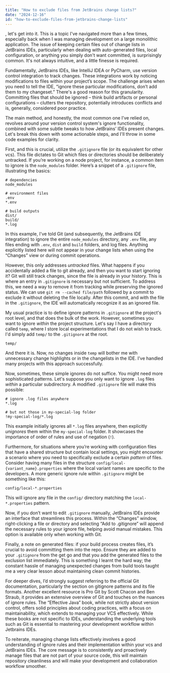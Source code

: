 ```yaml
---
title: "How to exclude files from JetBrains change lists?"
date: "2024-12-16"
id: "how-to-exclude-files-from-jetbrains-change-lists"
---
```


, let's get into it. This is a topic I've navigated more than a few times, especially back when I was managing development on a large monolithic application. The issue of keeping certain files out of change lists in JetBrains IDEs, particularly when dealing with auto-generated files, local configuration, or anything you simply don't want committed, is surprisingly common. It's not always intuitive, and a little finesse is required.

Fundamentally, JetBrains IDEs, like IntelliJ IDEA or PyCharm, use version control integration to track changes. These integrations work by noticing modifications to files within your project’s scope. The challenge arises when you need to tell the IDE, “ignore these particular modifications, don’t add them to my changeset.” There's a good reason for this granularity. Committing files that should be ignored – think build artifacts or personal configurations – clutters the repository, potentially introduces conflicts and is, generally, considered poor practice.

The main method, and honestly, the most common one I’ve relied on, revolves around your version control system's ignore functionality, combined with some subtle tweaks to how JetBrains’ IDEs present changes. Let's break this down with some actionable steps, and I'll throw in some code examples for clarity.

First, and this is crucial, utilize the `.gitignore` file (or its equivalent for other vcs). This file dictates to Git which files or directories should be deliberately untracked. If you’re working on a node project, for instance, a common item to ignore is the `node_modules` folder. Here’s a snippet of a `.gitignore` file, illustrating the basics:

```
# dependencies
node_modules

# environment files
.env
*.env

# build outputs
dist/
build/
*.log
```

In this example, I've told Git (and subsequently, the JetBrains IDE integration) to ignore the entire `node_modules` directory, any `.env` file, any files ending with `.env`, `dist` and `build` folders, and log files. Anything explicitly listed here will not appear in your change lists when using the “Changes” view or during commit operations.

However, this only addresses *untracked* files. What happens if you accidentally added a file to git already, and then you want to start ignoring it? Git will still track changes, since the file is already in your history. This is where an entry in `.gitignore` is necessary but not sufficient. To address this, we need a way to remove it from tracking while preserving the ignored status. We can use `git rm --cached file/path` followed by a commit to exclude it without deleting the file locally. After this commit, and with the file in the `.gitignore`, the IDE will automatically recognize it as an ignored file.

My usual practice is to define ignore patterns in `.gitignore` at the project's root level, and that does the bulk of the work. However, sometimes you want to ignore *within* the project structure. Let's say I have a directory called `temp`, where I store local experimentations that I do not wish to track. I'd simply add `temp/` to the `.gitignore` at the root.

```
temp/
```

And there it is. Now, no changes inside `temp` will bother me with unnecessary change highlights or in the changelists in the IDE. I’ve handled many projects with this approach successfully.

Now, sometimes, these simple ignores do not suffice. You might need more sophisticated patterns. Let's suppose you only want to ignore `.log` files *within* a particular subdirectory. A modified `.gitignore` file will make this possible:

```
# ignore .log files anywhere
*.log

# but not those in my-special-log folder
!my-special-log/*.log
```

This example initially ignores all `*.log` files anywhere, then explicitly *unignores* them within the `my-special-log` folder. It showcases the importance of order of rules and use of negation (`!`).

Furthermore, for situations where you’re working with configuration files that have a shared structure but contain local settings, you might encounter a scenario where you need to specifically exclude a certain *pattern* of files. Consider having many files in the structure `config/local-{variant_name}.properties` where the local variant names are specific to the developers. A more generic ignore rule within `.gitignore` might be something like this:

```
config/local-*.properties
```

This will ignore any file in the `config/` directory matching the `local-*.properties` pattern.

Now, if you don’t want to edit `.gitignore` manually, JetBrains IDEs provide an interface that streamlines this process. Within the “Changes” window, right-clicking a file or directory and selecting “Add to .gitignore” will append the necessary rules to your ignore file, helping avoid manual mistakes. This option is available only when working with Git.

Finally, a note on generated files: if your build process creates files, it’s crucial to avoid committing them into the repo. Ensure they are added to your `.gitignore` from the get go and that you add the generated files to the exclusion list immediately. This is something I learnt the hard way; the constant hassle of managing unexpected changes from build tools taught me a very clear lesson about maintaining clean commit histories.

For deeper dives, I’d strongly suggest referring to the official Git documentation, particularly the section on gitignore patterns and its file formats. Another excellent resource is Pro Git by Scott Chacon and Ben Straub, it provides an extensive overview of Git and touches on the nuances of ignore rules. The “Effective Java” book, while not strictly about version control, offers solid principles about coding practices, with a focus on maintainability, which extends to managing your VCS effectively. While these books are not specific to IDEs, understanding the underlying tools such as Git is essential to mastering your development workflow within Jetbrains IDEs.

To reiterate, managing change lists effectively involves a good understanding of ignore rules and their implementation within your vcs and JetBrains IDEs. The core message is to consistently and proactively manage files that are not part of your source code, this will maintain repository cleanliness and will make your development and collaboration workflow smoother.

